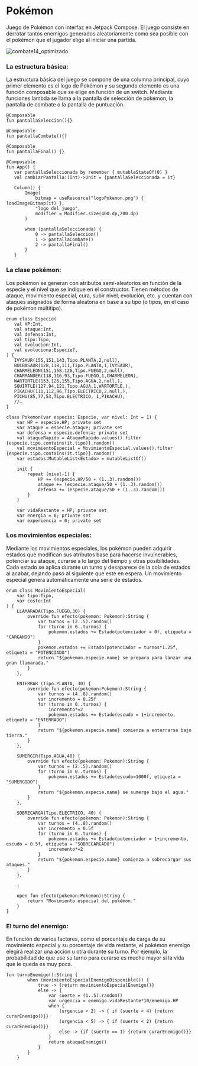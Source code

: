 # Pokémon
Juego de Pokémon con interfaz en Jetpack Compose. El juego consiste en derrotar tantos enemigos generados aleatoriamente como sea posible con el pokémon que el jugador
elige al iniciar una partida. 

![combate14_optimizado](https://user-images.githubusercontent.com/92323990/158068144-40c81ea9-f7ce-4acb-ad95-91e849a579e1.gif)


### La estructura básica:
La estructura básica del juego se compone de una columna principal, cuyo primer elemento es el logo de Pokémon y su segundo elemento es una función composable que se elige
en función de un switch. Mediante funciones lambda se llama a la pantalla de selección de pokémon, la pantalla de combate o la pantalla de puntuación.

```
@Composable
fun pantallaSeleccion(){}

@Composable
fun pantallaCombate(){}

@Composable
fun pantallaFinal() {}

@Composable
fun App() {
   var pantallaSeleccionada by remember { mutableStateOf(0) }
   val cambiarPantalla:(Int)->Unit = {pantallaSeleccionada = it}

   Column() {
       Image(
           bitmap = useResource("logoPokemon.png") { loadImageBitmap(it) },
           "logo del juego",
           modifier = Modifier.size(400.dp,200.dp)
       )
      
       when (pantallaSeleccionada) {
           0 -> pantallaSeleccion()
           1 -> pantallaCombate()
           2 -> pantallaFinal()
       }
   }

```
### La clase pokémon:
Los pokémon se generan con atributos semi-aleatorios en función de la especie y el nivel que se indique en el constructor. Tienen métodos de ataque, movimiento especial,
cura, subir nivel, evolución, etc. y cuentan con ataques asignados de forma aleatoria en base a su tipo (o tipos, en el caso de pokémon multitipo).

``` 
enum class Especie(
   val HP:Int,
   val ataque:Int,
   val defensa:Int,
   val tipo:Tipo,
   val evolucion:Int,
   val evoluciona:Especie?,
) {
   IVYSAUR(155,151,143,Tipo.PLANTA,2,null),
   BULBASAUR(128,118,111,Tipo.PLANTA,1,IVYSAUR),
   CHARMELEON(151,158,126,Tipo.FUEGO,2,null),
   CHARMANDER(118,116,93,Tipo.FUEGO,1,CHARMELEON),
   WARTORTLE(153,126,155,Tipo.AGUA,2,null,),
   SQUIRTLE(127,94,121,Tipo.AGUA,1,WARTORTLE,),
   PIKACHU(111,112,96,Tipo.ELECTRICO,2,null,),
   PICHU(85,77,53,Tipo.ELECTRICO, 1,PIKACHU),
   //…
}
```
```
class Pokemon(var especie: Especie, var nivel: Int = 1) {
    var HP = especie.HP; private set
    var ataque = especie.ataque; private set
    var defensa = especie.defensa; private set
    val ataqueRapido = AtaqueRapido.values().filter {especie.tipo.contains(it.tipo)}.random()
    val movimientoEspecial = MovimientoEspecial.values().filter {especie.tipo.contains(it.tipo)}.random()
    var estados:MutableList<Estado> = mutableListOf()

    init {
        repeat (nivel-1) {
            HP += (especie.HP/50 + (1..3).random())
            ataque += (especie.ataque/50 + (1..3).random())
            defensa += (especie.ataque/50 + (1..3).random())
        }
    }

    var vidaRestante = HP; private set
    var energia = 0; private set
    var experiencia = 0; private set
```

### Los movimientos especiales:
Mediante los movimientos especiales, los pokémon pueden adquirir estados que modifican sus atributos base para hacerse invulnerables, potenciar su ataque, curarse a lo largo del tiempo
y otras posibilidades. Cada estado se aplica durante un turno y desaparece de la cola de estados al acabar, dejando paso al siguiente que esté en espera. Un movimiento especial
genera automáticamente una serie de estados.

```
enum class MovimientoEspecial(
    var tipo:Tipo,
    var coste:Int
) {
    LLAMARADA(Tipo.FUEGO,30) {
        override fun efecto(pokemon: Pokemon):String {
            var turnos = (2..5).random()
            for (turno in 0..turnos) {
                pokemon.estados += Estado(potenciador = 0f, etiqueta = "CARGANDO")
            }
            pokemon.estados += Estado(potenciador = turnos*1.25f, etiqueta = "POTENCIADO")
            return "${pokemon.especie.name} se prepara para lanzar una gran llamarada."
        }
    },

    ENTERRAR (Tipo.PLANTA, 30) {
        override fun efecto(pokemon:Pokemon):String {
            var turnos = (4..8).random()
            var incremento = 0.25f
            for (turno in 0..turnos) {
                incremento*=2
                pokemon.estados += Estado(escudo = 1+incremento, etiqueta = "ENTERRADO")
            }
            return "${pokemon.especie.name} comienza a enterrarse bajo tierra."
        }
    },

    SUMERGIR(Tipo.AGUA,40) {
        override fun efecto(pokemon: Pokemon):String {
            var turnos = (2..5).random()
            for (turno in 0..turnos) {
                pokemon.estados += Estado(escudo=1000f, etiqueta = "SUMERGIDO")
            }
            return "${pokemon.especie.name} se sumerge bajo el agua."
        }
    },

    SOBRECARGA(Tipo.ELECTRICO, 40) {
        override fun efecto(pokemon: Pokemon):String {
            var turnos = (4..8).random()
            var incremento = 0.5f
            for (turno in 0..turnos) {
                pokemon.estados += Estado(potenciador = 1+incremento, escudo = 0.5f, etiqueta = "SOBRECARGADO")
                incremento*=2
            }
            return "${pokemon.especie.name} comienza a sobrecargar sus ataques."
        }
    },

    ;

    open fun efecto(pokemon:Pokemon):String {
        return "Movimiento especial del pokémon."
    }
}
```

### El turno del enemigo:
En función de varios factores, como el porcentaje de carga de su movimiento especial y su porcentaje de vida restante, el pokémon enemigo elegirá realizar una acción u otra
durante su turno. Por ejemplo, la probabilidad de que use su turno para curarse es mucho mayor si la vida que le queda es muy poca.

``` 
fun turnoEnemigo():String {
        when (movimientoEspecialEnemigoDisponible()) {
            true -> {return movimientoEspecialEnemigo()}
            else -> {
                var suerte = (1..5).random()
                var urgencia = enemigo.vidaRestante*10/enemigo.HP
                when {
                    (urgencia < 2) -> { if (suerte < 4) {return curarEnemigo()}}
                    (urgencia < 5) -> { if (suerte < 2) {return curarEnemigo()}}
                    else -> {if (suerte == 1) {return curarEnemigo()}}
                }
                return ataqueEnemigo()
            }
        }
    }
```

